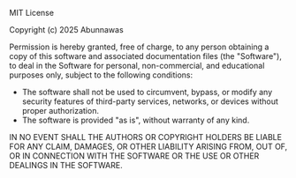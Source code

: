 MIT License

Copyright (c) 2025 Abunnawas

Permission is hereby granted, free of charge, to any person obtaining a copy
of this software and associated documentation files (the "Software"), to deal
in the Software for personal, non-commercial, and educational purposes only,
subject to the following conditions:

- The software shall not be used to circumvent, bypass, or modify any
  security features of third-party services, networks, or devices without
  proper authorization.
- The software is provided "as is", without warranty of any kind.

IN NO EVENT SHALL THE AUTHORS OR COPYRIGHT HOLDERS BE LIABLE FOR ANY CLAIM,
DAMAGES, OR OTHER LIABILITY ARISING FROM, OUT OF, OR IN CONNECTION WITH
THE SOFTWARE OR THE USE OR OTHER DEALINGS IN THE SOFTWARE.
